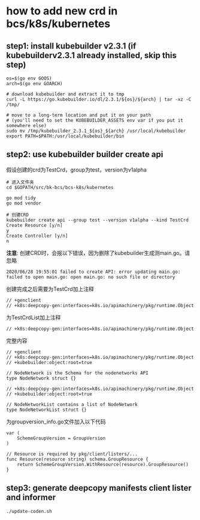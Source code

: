 # how to add new crd in bcs/k8s/kubernetes

## step1: install kubebuilder v2.3.1 (if kubebuilderv2.3.1 already installed, skip this step)

```shell
os=$(go env GOOS)
arch=$(go env GOARCH)

# download kubebuilder and extract it to tmp
curl -L https://go.kubebuilder.io/dl/2.3.1/${os}/${arch} | tar -xz -C /tmp/

# move to a long-term location and put it on your path
# (you'll need to set the KUBEBUILDER_ASSETS env var if you put it somewhere else)
sudo mv /tmp/kubebuilder_2.3.1_${os}_${arch} /usr/local/kubebuilder
export PATH=$PATH:/usr/local/kubebuilder/bin
```

## step2: use kubebuilder builder create api

假设创建的crd为TestCrd，group为test，version为v1alpha

```shell
# 进入文件夹
cd $GOPATH/src/bk-bcs/bcs-k8s/kubernetes

go mod tidy
go mod vendor

# 创建CRD
kubebuilder create api --group test --version v1alpha --kind TestCrd
Create Resource [y/n]
y
Create Controller [y/n]
n
```

**注意**: 创建CRD时，会报以下错误，因为删除了kubebuilder生成测main.go。请忽略

```shell
2020/06/28 19:55:01 failed to create API: error updating main.go: failed to open main.go: open main.go: no such file or directory
```

创建完成之后需要为TestCrd加上注释

```golang
// +genclient
// +k8s:deepcopy-gen:interfaces=k8s.io/apimachinery/pkg/runtime.Object
```

为TestCrdList加上注释

```golang
// +k8s:deepcopy-gen:interfaces=k8s.io/apimachinery/pkg/runtime.Object
```

完整内容
```golang
// +genclient
// +k8s:deepcopy-gen:interfaces=k8s.io/apimachinery/pkg/runtime.Object
// +kubebuilder:object:root=true

// NodeNetwork is the Schema for the nodenetworks API
type NodeNetwork struct {}

// +k8s:deepcopy-gen:interfaces=k8s.io/apimachinery/pkg/runtime.Object
// +kubebuilder:object:root=true

// NodeNetworkList contains a list of NodeNetwork
type NodeNetworkList struct {}
```

为groupversion_info.go文件加入以下代码
```golang
var (
	SchemeGroupVersion = GroupVersion
)

// Resource is required by pkg/client/listers/...
func Resource(resource string) schema.GroupResource {
	return SchemeGroupVersion.WithResource(resource).GroupResource()
}
```

## step3: generate deepcopy manifests client lister and informer

```shell
./update-coden.sh
```
